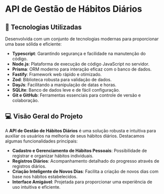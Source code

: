 # API de Gestão de Hábitos Diários

## 🚀 Tecnologias Utilizadas

Desenvolvida com um conjunto de tecnologias modernas para proporcionar uma base sólida e eficiente:

- **Typescript**: Garantindo segurança e facilidade na manutenção do código.
- **Node.js**: Plataforma de execução de código JavaScript no servidor.
- **Prisma**: ORM moderno para interação eficaz com o banco de dados.
- **Fastify**: Framework web rápido e otimizado.
- **Zod**: Biblioteca robusta para validação de dados.
- **DayJs**: Facilitando a manipulação de datas e horas.
- **SQLite**: Banco de dados leve e de fácil configuração.
- **Git e GitHub**: Ferramentas essenciais para controle de versão e colaboração.

## 💻 Visão Geral do Projeto

A **API de Gestão de Hábitos Diários** é uma solução robusta e intuitiva para auxiliar os usuários na melhoria de seus hábitos diários. Destacamos algumas funcionalidades principais:

- **Cadastro e Gerenciamento de Hábitos Pessoais**: Possibilidade de registrar e organizar hábitos individuais.
- **Registros Diários**: Acompanhamento detalhado do progresso através de registros diários.
- **Criação Inteligente de Novos Dias**: Facilita a criação de novos dias com base nos hábitos estabelecidos.
- **Interface Amigável**: Projetada para proporcionar uma experiência de uso intuitiva e eficiente.
